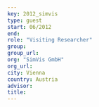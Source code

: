 ```yaml
---
key: 2012_simvis
type: guest
start: 06/2012
end:
role: "Visiting Researcher"
group:
group_url:
org: "SimVis GmbH"
org_url:
city: Vienna
country: Austria
advisor:
title:
---
```

